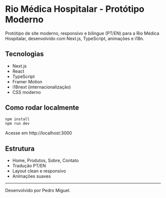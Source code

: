 # Rio Médica Hospitalar - Protótipo Moderno

Protótipo de site moderno, responsivo e bilíngue (PT/EN) para a Rio Médica Hospitalar, desenvolvido com Next.js, TypeScript, animações e i18n.

## Tecnologias
- Next.js
- React
- TypeScript
- Framer Motion
- i18next (internacionalização)
- CSS moderno

## Como rodar localmente

```bash
npm install
npm run dev
```

Acesse em http://localhost:3000

## Estrutura
- Home, Produtos, Sobre, Contato
- Tradução PT/EN
- Layout clean e responsivo
- Animações suaves

---

Desenvolvido por Pedro Miguel.
